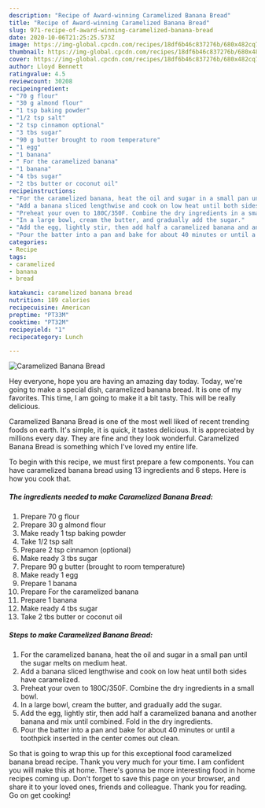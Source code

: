 ```yaml
---
description: "Recipe of Award-winning Caramelized Banana Bread"
title: "Recipe of Award-winning Caramelized Banana Bread"
slug: 971-recipe-of-award-winning-caramelized-banana-bread
date: 2020-10-06T21:25:25.573Z
image: https://img-global.cpcdn.com/recipes/18df6b46c837276b/680x482cq70/caramelized-banana-bread-recipe-main-photo.jpg
thumbnail: https://img-global.cpcdn.com/recipes/18df6b46c837276b/680x482cq70/caramelized-banana-bread-recipe-main-photo.jpg
cover: https://img-global.cpcdn.com/recipes/18df6b46c837276b/680x482cq70/caramelized-banana-bread-recipe-main-photo.jpg
author: Lloyd Bennett
ratingvalue: 4.5
reviewcount: 30208
recipeingredient:
- "70 g flour"
- "30 g almond flour"
- "1 tsp baking powder"
- "1/2 tsp salt"
- "2 tsp cinnamon optional"
- "3 tbs sugar"
- "90 g butter brought to room temperature"
- "1 egg"
- "1 banana"
- " For the caramelized banana"
- "1 banana"
- "4 tbs sugar"
- "2 tbs butter or coconut oil"
recipeinstructions:
- "For the caramelized banana, heat the oil and sugar in a small pan until the sugar melts on medium heat."
- "Add a banana sliced lengthwise and cook on low heat until both sides have caramelized."
- "Preheat your oven to 180C/350F. Combine the dry ingredients in a small bowl."
- "In a large bowl, cream the butter, and gradually add the sugar."
- "Add the egg, lightly stir, then add half a caramelized banana and another banana and mix until combined. Fold in the dry ingredients."
- "Pour the batter into a pan and bake for about 40 minutes or until a toothpick inserted in the center comes out clean."
categories:
- Recipe
tags:
- caramelized
- banana
- bread

katakunci: caramelized banana bread 
nutrition: 189 calories
recipecuisine: American
preptime: "PT33M"
cooktime: "PT32M"
recipeyield: "1"
recipecategory: Lunch

---
```



![Caramelized Banana Bread](https://img-global.cpcdn.com/recipes/18df6b46c837276b/680x482cq70/caramelized-banana-bread-recipe-main-photo.jpg)

Hey everyone, hope you are having an amazing day today. Today, we're going to make a special dish, caramelized banana bread. It is one of my favorites. This time, I am going to make it a bit tasty. This will be really delicious.



Caramelized Banana Bread is one of the most well liked of recent trending foods on earth. It's simple, it is quick, it tastes delicious. It is appreciated by millions every day. They are fine and they look wonderful. Caramelized Banana Bread is something which I've loved my entire life.


To begin with this recipe, we must first prepare a few components. You can have caramelized banana bread using 13 ingredients and 6 steps. Here is how you cook that.

<!--inarticleads1-->

##### The ingredients needed to make Caramelized Banana Bread:

1. Prepare 70 g flour
1. Prepare 30 g almond flour
1. Make ready 1 tsp baking powder
1. Take 1/2 tsp salt
1. Prepare 2 tsp cinnamon (optional)
1. Make ready 3 tbs sugar
1. Prepare 90 g butter (brought to room temperature)
1. Make ready 1 egg
1. Prepare 1 banana
1. Prepare  For the caramelized banana
1. Prepare 1 banana
1. Make ready 4 tbs sugar
1. Take 2 tbs butter or coconut oil




<!--inarticleads2-->

##### Steps to make Caramelized Banana Bread:

1. For the caramelized banana, heat the oil and sugar in a small pan until the sugar melts on medium heat.
1. Add a banana sliced lengthwise and cook on low heat until both sides have caramelized.
1. Preheat your oven to 180C/350F. Combine the dry ingredients in a small bowl.
1. In a large bowl, cream the butter, and gradually add the sugar.
1. Add the egg, lightly stir, then add half a caramelized banana and another banana and mix until combined. Fold in the dry ingredients.
1. Pour the batter into a pan and bake for about 40 minutes or until a toothpick inserted in the center comes out clean.




So that is going to wrap this up for this exceptional food caramelized banana bread recipe. Thank you very much for your time. I am confident you will make this at home. There's gonna be more interesting food in home recipes coming up. Don't forget to save this page on your browser, and share it to your loved ones, friends and colleague. Thank you for reading. Go on get cooking!
